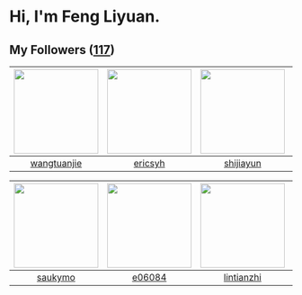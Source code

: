 # Hi, I'm Feng Liyuan.

## My Followers ([117](https://github.com/SunRunAway?tab=followers))

| <img src="https://avatars.githubusercontent.com/u/4090971?v=4" width="150" height="150" /> | <img src="https://avatars.githubusercontent.com/u/10498732?v=4" width="150" height="150" /> | <img src="https://avatars.githubusercontent.com/u/566037?v=4" width="150" height="150" /> | <img src="https://avatars.githubusercontent.com/u/24202964?v=4" width="150" height="150" /> |
| :----------------------------------------------------------------------------------------: | :-----------------------------------------------------------------------------------------: | :---------------------------------------------------------------------------------------: | :-----------------------------------------------------------------------------------------: |
|                        [wangtuanjie](https://github.com/wangtuanjie)                       |                            [ericsyh](https://github.com/ericsyh)                            |                         [shijiayun](https://github.com/shijiayun)                         |                        [hazelnutsgz](https://github.com/hazelnutsgz)                        |

| <img src="https://avatars.githubusercontent.com/u/5670704?v=4" width="150" height="150" /> | <img src="https://avatars.githubusercontent.com/u/24450527?v=4" width="150" height="150" /> | <img src="https://avatars.githubusercontent.com/u/1457382?v=4" width="150" height="150" /> | <img src="https://avatars.githubusercontent.com/u/2173670?v=4" width="150" height="150" /> |
| :----------------------------------------------------------------------------------------: | :-----------------------------------------------------------------------------------------: | :----------------------------------------------------------------------------------------: | :----------------------------------------------------------------------------------------: |
|                            [saukymo](https://github.com/saukymo)                           |                             [e06084](https://github.com/e06084)                             |                         [lintianzhi](https://github.com/lintianzhi)                        |                         [wonderflow](https://github.com/wonderflow)                        |